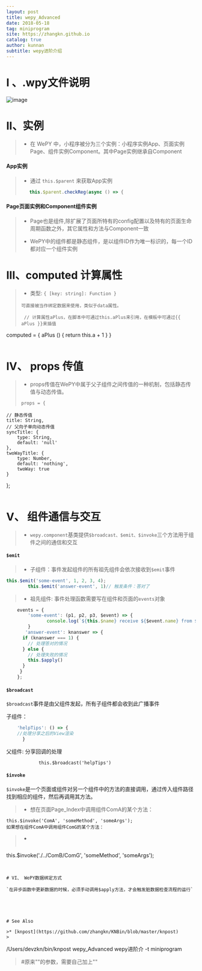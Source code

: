 ```yaml
---
layout: post
title: wepy_Advanced
date: 2018-05-18
tag: miniprogram
site: https://zhangkn.github.io
catalog: true
author: kunnan
subtitle: wepy进阶介绍
---
```





# I 、.wpy文件说明


![image](http://wx4.sinaimg.cn/large/006tBeITgy1frfhcfcrktj30fb08c3zg.jpg)


# II、实例

>* 在 WePY 中，小程序被分为三个实例：小程序实例App、页面实例Page、组件实例Component。其中Page实例继承自Component
><script src="https://gist.github.com/zhangkn/eed586903cacb5997ab01e62f6b565ba.js"></script>
>
>

#### App实例

>* 通过 `this.$parent` 来获取App实例
>```js
>    this.$parent.checkReg(async () => {
>```
>


#### Page页面实例和Component组件实例

>* Page也是组件,除扩展了页面所特有的config配置以及特有的页面生命周期函数之外，其它属性和方法与Component一致
><script src="https://gist.github.com/zhangkn/be250f3911cd81c8532197091a3ef100.js"></script>
>
>* WePY中的组件都是静态组件，是以组件ID作为唯一标识的，每一个ID都对应一个组件实例
>
>

# III、computed 计算属性

>* 类型: `{ [key: string]: Function }`
>```
>可直接被当作绑定数据来使用，类似于data属性。
>```
>```
>  // 计算属性aPlus，在脚本中可通过this.aPlus来引用，在模板中可通过{{ aPlus }}来插值
  computed = {
      aPlus () {
          return this.a + 1
      }
  }
>```
>




# IV、 props 传值

>* props传值在WePY中属于父子组件之间传值的一种机制，包括静态传值与动态传值。
>```js
>props = {
    // 静态传值
    title: String,
    // 父向子单向动态传值
    syncTitle: {
        type: String,
        default: 'null'
    },
    twoWayTitle: {
        type: Number,
        default: 'nothing',
        twoWay: true
    }
};
>```


# V、 组件通信与交互


>* `wepy.component`基类提供`$broadcast、$emit、$invoke`三个方法用于组件之间的通信和交互
>

#### `$emit`

>* 子组件：事件发起组件的所有祖先组件会依次接收到`$emit`事件

```js
this.$emit('some-event', 1, 2, 3, 4);
        this.$emit('answer-event', 1)// 触发条件：答对了
```

>* 祖先组件: 事件处理函数需要写在组件和页面的`events`对象

```js
    events = {
        'some-event': (p1, p2, p3, $event) => {
               console.log(`${this.$name} receive ${$event.name} from ${$event.source.$name}`);
        }
       'answer-event': knanswer => {
      if (knanswer === 1) {
        // 处理答对的情况  
      } else {
        // 处理失败的情况
        this.$apply()
      }
     }
    };
```

#### `$broadcast`

`$broadcast`事件是由父组件发起，所有子组件都会收到此广播事件

子组件： 
```js
    'helpTips': () => {
    //处理分享之后的View渲染
      }
```
父组件: 分享回调的处理

```
            this.$broadcast('helpTips')
```




#### `$invoke`

`$invoke`是一个页面或组件对另一个组件中的方法的直接调用，通过传入组件路径找到相应的组件，然后再调用其方法。


>* 想在页面Page_Index中调用组件ComA的某个方法：
```
this.$invoke('ComA', 'someMethod', 'someArgs');
如果想在组件ComA中调用组件ComG的某个方法：
```
>* 
>```
this.$invoke('./../ComB/ComG', 'someMethod', 'someArgs');
```


# VI、 WePY数据绑定方式

`在异步函数中更新数据的时候，必须手动调用$apply方法，才会触发脏数据检查流程的运行`





# See Also 

>* [knpost](https://github.com/zhangkn/KNBin/blob/master/knpost) 
>
```
/Users/devzkn/bin/knpost wepy_Advanced wepy进阶介 -t miniprogram
> #原来""的参数，需要自己加上""
```

